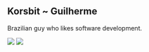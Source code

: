 <h2 align="left">Korsbit ~ Guilherme</h2>

<div align="left">
<p>Brazilian guy who likes software development.</p>
</div>


<!-- <div>
	![Korsbits github stats](https://github-readme-stats.vercel.app/api?username=korsbit&show_icons=true&theme=radical)
</div>
<div>
	![Top-Languages](https://github-readme-stats.vercel.app/api/top-langs/?username=korsbit&hide_progress=true&theme=radical)
</div> -->


<div>
	<img src="https://github-readme-stats.vercel.app/api?username=korsbit&show_icons=true&theme=tokyonight"/>
	<img src="https://github-readme-stats.vercel.app/api/top-langs/?username=korsbit&hide_progress=true&theme=tokyonight"/>
</div>
